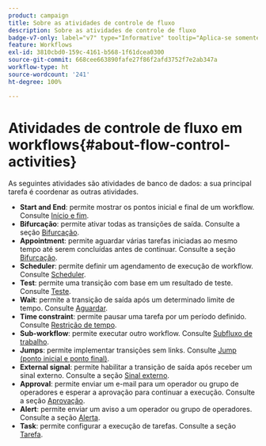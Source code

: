 ```yaml
---
product: campaign
title: Sobre as atividades de controle de fluxo
description: Sobre as atividades de controle de fluxo
badge-v7-only: label="v7" type="Informative" tooltip="Aplica-se somente ao Campaign Classic v7"
feature: Workflows
exl-id: 3810cbd0-159c-4161-b568-1f61dcea0300
source-git-commit: 668cee663890fafe27f86f2afd3752f7e2ab347a
workflow-type: ht
source-wordcount: '241'
ht-degree: 100%

---
```


# Atividades de controle de fluxo em workflows{#about-flow-control-activities}



As seguintes atividades são atividades de banco de dados: a sua principal tarefa é coordenar as outras atividades.

* **Start and End**: permite mostrar os pontos inicial e final de um workflow. Consulte [Início e fim](start-and-end.md).
* **Bifurcação**: permite ativar todas as transições de saída. Consulte a seção [Bifurcação](fork.md).
* **Appointment**: permite aguardar várias tarefas iniciadas ao mesmo tempo até serem concluídas antes de continuar. Consulte a seção [Bifurcação](fork.md).
* **Scheduler**: permite definir um agendamento de execução de workflow. Consulte [Scheduler](scheduler.md).
* **Test**: permite uma transição com base em um resultado de teste. Consulte [Teste](test.md).
* **Wait**: permite a transição de saída após um determinado limite de tempo. Consulte [Aguardar](wait.md).
* **Time constraint**: permite pausar uma tarefa por um período definido. Consulte [Restrição de tempo](time-constraint.md).
* **Sub-workflow**: permite executar outro workflow. Consulte [Subfluxo de trabalho](sub-workflow.md).
* **Jumps**: permite implementar transições sem links. Consulte [Jump (ponto inicial e ponto final)](jump-start-point-and-end-point.md).
* **External signal**: permite habilitar a transição de saída após receber um sinal externo. Consulte a seção [Sinal externo](external-signal.md).
* **Approval**: permite enviar um e-mail para um operador ou grupo de operadores e esperar a aprovação para continuar a execução. Consulte a seção [Aprovação](approval.md).
* **Alert**: permite enviar um aviso a um operador ou grupo de operadores. Consulte a seção [Alerta](alert.md).
* **Task**: permite configurar a execução de tarefas. Consulte a seção [Tarefa](task.md).

